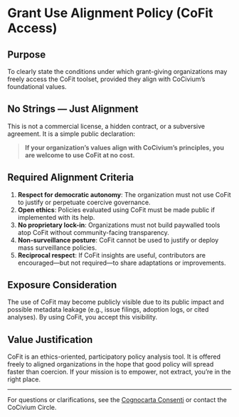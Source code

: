 # Grant Use Alignment Policy (CoFit Access)

## Purpose

To clearly state the conditions under which grant-giving organizations may freely access the CoFit toolset, provided they align with CoCivium’s foundational values.

## No Strings — Just Alignment

This is not a commercial license, a hidden contract, or a subversive agreement. It is a simple public declaration:

> **If your organization’s values align with CoCivium’s principles, you are welcome to use CoFit at no cost.**

## Required Alignment Criteria

1. **Respect for democratic autonomy**: The organization must not use CoFit to justify or perpetuate coercive governance.
2. **Open ethics**: Policies evaluated using CoFit must be made public if implemented with its help.
3. **No proprietary lock-in**: Organizations must not build paywalled tools atop CoFit without community-facing transparency.
4. **Non-surveillance posture**: CoFit cannot be used to justify or deploy mass surveillance policies.
5. **Reciprocal respect**: If CoFit insights are useful, contributors are encouraged—but not required—to share adaptations or improvements.

## Exposure Consideration

The use of CoFit may become publicly visible due to its public impact and possible metadata leakage (e.g., issue filings, adoption logs, or cited analyses). By using CoFit, you accept this visibility.

## Value Justification

CoFit is an ethics-oriented, participatory policy analysis tool. It is offered freely to aligned organizations in the hope that good policy will spread faster than coercion. If your mission is to empower, not extract, you’re in the right place.

---

For questions or clarifications, see the [Cognocarta Consenti](https://github.com/rickballard/CoCivium) or contact the CoCivium Circle.